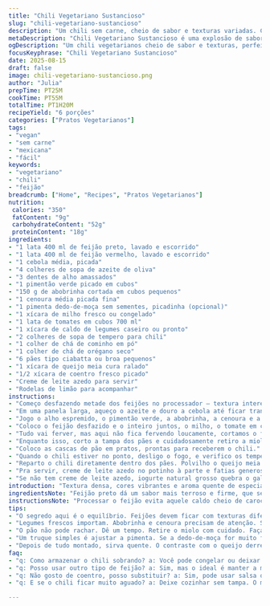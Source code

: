 ```yaml
---
title: "Chili Vegetariano Sustancioso"
slug: "chili-vegetariano-sustancioso"
description: "Um chili sem carne, cheio de sabor e texturas variadas. Combina feijão preto e vermelho pra um contraste interessante, subtis toques defumados e a crocância do pimentão verde. Vegetais frescos salteados, tomates em pedaços e um leve amargor do coentro completam. Reforçado com especiarias - cominho e orégano, mas cuidado pra não exagerar no chili. Vai no pão caseiro, que você pode adaptar pra um pão integral pra dar mais fibra. Serve bem 6 pessoas, ótimo pra jantar com a família ou esconder pros dias frios de verdade. Uma pitada de creme de leite azedo vai dar um respiro cremoso no calor da travessa. Domina o fogo, fica atento à textura dos legumes e se quiser mais picância, deixa um chilli extra no lado."
metaDescription: "Chili Vegetariano Sustancioso é uma explosão de sabores. Combinação de feijões, legumes frescos e especiarias num prato que conforta."
ogDescription: "Um chili vegetarianos cheio de sabor e texturas, perfeito para aquecer os dias frios. Uma receita que vai bem com pão caseiro."
focusKeyphrase: "Chili Vegetariano Sustancioso"
date: 2025-08-15
draft: false
image: chili-vegetariano-sustancioso.png
author: "Julia"
prepTime: PT25M
cookTime: PT55M
totalTime: PT1H20M
recipeYield: "6 porções"
categories: ["Pratos Vegetarianos"]
tags:
- "vegan"
- "sem carne"
- "mexicana"
- "fácil"
keywords:
- "vegetariano"
- "chili"
- "feijão"
breadcrumb: ["Home", "Recipes", "Pratos Vegetarianos"]
nutrition: 
 calories: "350"
 fatContent: "9g"
 carbohydrateContent: "52g"
 proteinContent: "18g"
ingredients:
- "1 lata 400 ml de feijão preto, lavado e escorrido"
- "1 lata 400 ml de feijão vermelho, lavado e escorrido"
- "1 cebola média, picada"
- "4 colheres de sopa de azeite de oliva"
- "3 dentes de alho amassados"
- "1 pimentão verde picado em cubos"
- "150 g de abobrinha cortada em cubos pequenos"
- "1 cenoura média picada fina"
- "1 pimenta dedo-de-moça sem sementes, picadinha (opcional)"
- "1 xícara de milho fresco ou congelado"
- "1 lata de tomates em cubos 700 ml"
- "1 xícara de caldo de legumes caseiro ou pronto"
- "2 colheres de sopa de tempero para chili"
- "1 colher de chá de cominho em pó"
- "1 colher de chá de orégano seco"
- "6 pães tipo ciabatta ou broa pequenos"
- "1 xícara de queijo meia cura ralado"
- "1/2 xícara de coentro fresco picado"
- "Creme de leite azedo para servir"
- "Rodelas de limão para acompanhar"
instructions:
- "Começo desfazendo metade dos feijões no processador – textura interessante, eficiência máxima. Reserva. Não esquece de deixar alguns inteiros pra dar aquele contraste na boca."
- "Em uma panela larga, aqueço o azeite e douro a cebola até ficar translúcida – aquele cheiro já anuncia que a cozinha vai bombar."
- "Jogo o alho espremido, o pimentão verde, a abobrinha, a cenoura e a pimenta dedo-de-moça; mexo tudo por uns 4, 5 minutos até os legumes murcharem um pouco, mas ainda firmes – não vale cozinhar demais, senão vira sopa."
- "Coloco o feijão desfazido e o inteiro juntos, o milho, o tomate em cubos com todo o suco, o caldo, e as especiarias - chili, cominho e orégano. Misturo, corrijo com sal e pimenta do reino na hora."
- "Tudo vai ferver, mas aqui não fica fervendo loucamente, cortamos o fogo pra fogo médio-baixo e cozinhamos por uns 45 minutos (vigilância constante) mexendo de vez em quando. O ponto é quando o molho engrossar, os legumes estiverem macios (vinte e poucos minutos pra cenoura ficar bom), e a mistura ter uma aparência densa e vibrante."
- "Enquanto isso, corto a tampa dos pães e cuidadosamente retiro a miolo, que guardo pra usar no dia seguinte com ovos ou fazer croutons (não desperdiço nada!)."
- "Coloco as cascas de pão em pratos, prontas para receberem o chili."
- "Quando o chili estiver no ponto, desligo o fogo, e verifico os temperos - sempre pode melhorar com um toque mais de limão ou sal."
- "Reparto o chili diretamente dentro dos pães. Polvilho o queijo meia cura e o coentro fresco por cima. Fecha com a tampa lateralmente – dá um charme e porta-gourmet."
- "Pra servir, creme de leite azedo no potinho à parte e fatias generosas de limão. A combinação do frescor ácido com o queijo derretido é jogo ganho."
- "Se não tem creme de leite azedo, iogurte natural grosso quebra o galho; queijo minas padrão pode substituir o meia cura com sabor menos marcante - ajuste os temperos então."
introduction: "Textura densa, cores vibrantes e aroma quente de especiarias – assim define essa mistura sem carne que ainda suporta um pão recheado. Eu já tentei outras versões: feijão só vermelho, ou só preto, mas juntando ambos fica mais balanceado na boca. Vegetais frescos garantem crocância e evitam monotonia na mastigação. A pimenta dedo-de-moça entra com moderação, justamente porque é mais habitual do que o chili em pó pro paladar brasileiro. A viagem vai além da simples receita; é sobre aproveitar o que tem, adaptar, e deixar a cozinha com aquele aroma que só com temperos certos conseguimos."
ingredientsNote: "Feijão preto dá um sabor mais terroso e firme, que segura a textura dentro do caldo. Prefira o caldo caseiro, o industrializado pode ter gosto metálico. Pimentão verde traz uma acidez sutil e crocância, a abobrinha uma leve umidade que não deixa o chilli seco. Se for usar pimenta dedo-de-moça, retire todas as sementes para não arder demais, pode substituir por jalapeño ou até pimenta-caiena em menor quantidade. Para o pão, ciabatta garante casca firme e interior fofo; broa, se desejar, tem sabor mais rústico, mas pode desmanchar. O queijo meia cura é suave, mas consegue gratinar sem derreter totalmente – se queria mais cremoso, usa cheddar com moderação. Coentro fresco no final, jamais cozido, para um aroma fresco que corta o peso."
instructionsNote: "Processar o feijão evita aquele caldo cheio de caroço grande, mas deixa pedaços pra dar satisfação na mastigação. Na panela, dourar a cebola primeiro é crucial; evita sabor cru. Depois, os legumes são para cozinhar de leve – ponto chave evitar cozinhar demais, senão vira purê. Cozinhar em fogo baixo-directed mantém a textura, evita colar. Se o chili estiver muito líquido ao final, deixa sem tampa mais um pouco, mexendo com frequência. E fique de olho no sal; o caldo pode variar. O pão deve ser preparado com cuidado pra não rachar muito e manter firme o formato. Servir quente; o contraste do quente do chili com limão e creme gelado, que dá equilíbrio e acalma a garganta. Não pula essa parte."
tips:
- "O segredo aqui é o equilíbrio. Feijões devem ficar com texturas diferentes. Metade processada, metade inteira. Traz satisfação. Uma dica: teste antes de misturar tudo. Se necessário, ajuste o sal e a pimenta. Isso pode mudar tudo na receita. Não deixe de provar."
- "Legumes frescos importam. Abobrinha e cenoura precisam de atenção. Se cozinhar demais, vira purê. Ideal é murchar, mas manter crocância. Coentro vai por último. Depois de cozinhar, o frescor é surpreendente. Use sempre fresco, sabor muda completamente."
- "O pão não pode rachar. Dê um tempo. Retire o miolo com cuidado. Faça isso devagar. Se rachar, terá problema. Guarde o miolo para misturar no próximo dia. Serve para croutons. Aproveite tudo da receita."
- "Um truque simples é ajustar a pimenta. Se a dedo-de-moça for muito forte, use jalapeño. Ajuste a quantidade para seu gosto. Também pode omitir se não gosta de ardência. O importante é ter um pouco de calor no prato."
- "Depois de tudo montado, sirva quente. O contraste com o queijo derretido e o creme azedo é essencial. Creme de leite azedo pode ser um iogurte natural também. Não deixe de usar, isso adiciona cremosidade ao prato."
faq:
- "q: Como armazenar o chili sobrando? a: Você pode congelar ou deixar na geladeira. Se congelar, separe em porções. Conserva bem até três meses. Na geladeira, uma semana, mas o sabor vai mudando."
- "q: Posso usar outro tipo de feijão? a: Sim, mas o ideal é manter a mistura de feijões. Por exemplo, use feijão carioca, mas vai perder a estrutura. Prefira sempre o preto e o vermelho juntos."
- "q: Não gosto de coentro, posso substituir? a: Sim, pode usar salsa ou omitir. O coentro é fresco e aromático, mas se não gosta, não tem problema. Prefira ervas que te agradam mais."
- "q: E se o chili ficar muito aguado? a: Deixe cozinhar sem tampa. O molho vai evaporar e engrossar. Se deixar ferver, cuidado para não queimar no fundo. O foco é cuidar do fogo."

---
```

